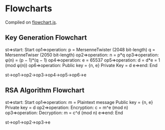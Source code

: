 # Flowcharts

Compiled on [flowchart.js](http://flowchart.js.org/).



## Key Generation Flowchart

st=>start: Start
op1=>operation: p = MersenneTwister (2048 bit-length)
                			   q = MersenneTwiser (2050 bit-length)
op2=>operation: n = p\*q
op3=>operation: φ(n) = (p − 1)\*(q − 1)
op4=>operation: e = 65537
op5=>operation: d = d\*e = 1  (mod φ(n))
op6=>operation: Public key = {n, e}
               			    Private Key = d
e=>end: End

st->op1->op2->op3->op4->op5->op6->e



## RSA Algorithm Flowchart

st=>start: Start
op1=>operation: m = Plaintext message
							   Public key = {n, e}
							   Private key = d
op2=>operation: Encryption:
							   c = m^e (mod n)
op3=>operation: Decryption:
							   m = c^d (mod n)
e=>end: End

st->op1->op2->op3->e